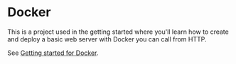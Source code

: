# Docker

This is a project used in the getting started where you'll learn how to create and deploy a basic web server with Docker you can call from HTTP.

See [Getting started for Docker](https://docs.scaledynamics.com/docs/getting-started/docker).
